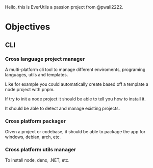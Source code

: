 Hello, this is EverUtils a passion project from @pwall2222.

# Objectives

## CLI

### Cross language project manager

A multi-platform cli tool to manage different enviroments, programing languages, utils and templates.

Like for example you could automatically create based off a template a node project with pnpm.

If try to init a node project it should be able to tell you how to install it.

It should be able to detect and manage existing projects.

### Cross platform packager

Given a project or codebase, it should be able to package the app for windows, debian, arch, etc. 

### Cross platform utils manager

To install node, deno, .NET, etc.

